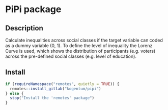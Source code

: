 # PiPi package

## Description

Calculate inequalities across social classes if the target variable can coded as 
a dummy variable (0, 1). To define the level of inequality the Lorenz Curve is 
used, which shows the distribution of participants (e.g. voters) across the 
pre-defined social classes (e.g. level of education). 

## Install

```r
if (requireNamespace("remotes", quietly = TRUE)) {
  remotes::install_gitlab("kogentum/pipi")
} else {
  stop("Install the 'remotes' package")
}
```
